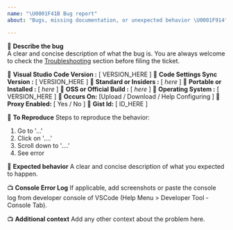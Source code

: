```yaml
---
name: "\U0001F41B Bug report"
about: "Bugs, missing documentation, or unexpected behavior \U0001F914"

---
```


🐛 **Describe the bug**  
A clear and concise description of what the bug is. You are always welcome to check the [Troubleshooting](https://github.com/shanalikhan/code-settings-sync/wiki/Troubleshooting) section before filing the ticket.


🌴 **Visual Studio Code Version :** [ VERSION_HERE ] 
🌴 **Code Settings Sync Version :** [ VERSION_HERE ] 
🌴 **Standard or Insiders :** [ _here_ ] 
🌴 **Portable or Installed :** [ _here_ ] 
🌴 **OSS or Official Build :** [ _here_ ] 
🌴 **Operating System :** [ VERSION_HERE ] 
🌴 **Occurs On:** [Upload / Download / Help Configuring ]
🌴 **Proxy Enabled:** [ Yes / No ]
🌴 **Gist Id:** [ ID_HERE ]



📰 **To Reproduce**
Steps to reproduce the behavior:
1. Go to '...'
2. Click on '....'
3. Scroll down to '....'
4. See error

💪 **Expected behavior**
A clear and concise description of what you expected to happen.

📺 **Console Error Log** 
If applicable, add screenshots or paste the console log from developer console of VSCode (Help Menu > Developer Tool - Console Tab). 

📺  **Additional context**
Add any other context about the problem here.
